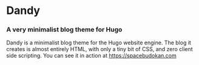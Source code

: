 # Dandy
### A very minimalist blog theme for Hugo
Dandy is a minimalist blog theme for the Hugo website engine. The blog it creates is almost entirely HTML, with only a tiny bit of CSS, and zero client side scripting. You can see it in action at https://spacebudokan.com
